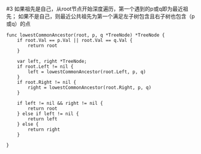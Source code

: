 #3 如果祖先是自己，从root节点开始深度遍历，第一个遇到的p或q即为最近祖先；
如果不是自己，则最近公共祖先为第一个满足左子树包含且右子树也包含（p或q）的点
```
func lowestCommonAncestor(root, p, q *TreeNode) *TreeNode {
	if root.Val == p.Val || root.Val == q.Val {
		return root
	}

	var left, right *TreeNode;
	if root.Left != nil {
		left = lowestCommonAncestor(root.Left, p, q)
	}
	if root.Right != nil {
		right = lowestCommonAncestor(root.Right, p, q)
	}

	if left != nil && right != nil {
		return root
	} else if left != nil {
		return left
	} else {
		return right
	}

}


```
